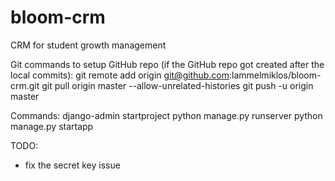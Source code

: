 # bloom-crm
CRM for student growth management

Git commands to setup GitHub repo (if the GitHub repo got created after the local commits):
git remote add origin git@github.com:lammelmiklos/bloom-crm.git
git pull origin master --allow-unrelated-histories
git push -u origin master

Commands:
django-admin startproject <projectname>
python manage.py runserver
python manage.py startapp <appname>


TODO: 
- fix the secret key issue



